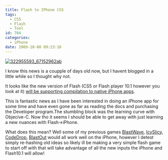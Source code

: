 ```yaml
---
title: Flash to IPhone CS5
tags:
  - CS5
  - Flash
  - Tool
id: 704
categories:
  - iPhone
date: 2009-10-08 09:23:18
---
```


[![322955593_67152962ab](https://mikecann.co.uk/wp-content/uploads/2009/10/322955593_67152962ab.jpg "322955593_67152962ab")](https://mikecann.co.uk/wp-content/uploads/2009/10/322955593_67152962ab.jpg)

I know this news is a coupple of days old now, but I havent blogged in a little while so I thought why not.

It looks like the new version of Flash (CS5 or Flash player 10.1 however you look at it) [will be supporting compilation to native iPhone apps](https://labs.adobe.com/technologies/flashcs5/appsfor_iphone/).

This is fantastic news as I have been interested in doing an iPhone app for some time and have even gone as far as reading the docs and purchasing the Developer program.The stumbling block was the learning curve with Objecive-C. Now tho it seems I should be able to get away with just learning a new nuances with Flash-&gt;iPhone.

What does this mean? Well some of my previous games [BlastWave](https://www.mikecann.co.uk/programming/blastwave-2-development-update/), [IcySlicy](https://www.mikecann.co.uk/programming/icy-slicy/), [CodeDrop](https://www.mikecann.co.uk/flash/codedrop/), [BlastOut](https://www.mikecann.co.uk/programming/blast-out/) would all work well on the iPhone, however I detest simply re-hashing old ideas so likely ill be making a very simple flash game to start off with that will take advantage of all the new inputs the iPhone and Flash10.1 will allow!